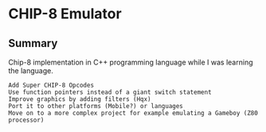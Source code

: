 # CHIP-8 Emulator

## Summary
Chip-8 implementation in C++ programming language while
I was learning the language.


    Add Super CHIP-8 Opcodes
    Use function pointers instead of a giant switch statement
    Improve graphics by adding filters (Hqx)
    Port it to other platforms (Mobile?) or languages
    Move on to a more complex project for example emulating a Gameboy (Z80 processor)
